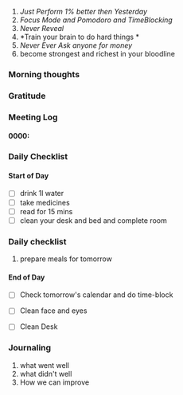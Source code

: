 1. *Just Perform 1% better then Yesterday*
2. *Focus Mode and Pomodoro and TimeBlocking* 
3. *Never Reveal*
4. *Train your brain to do hard things *
5. *Never Ever Ask anyone for money*
6. become strongest and richest in your bloodline 


### Morning thoughts

### Gratitude

### Meeting Log

#### 0000:


### Daily Checklist 

#### Start of Day

- [ ] drink 1l water 
- [ ] take medicines 
- [ ] read for 15 mins 
- [ ] clean your desk and bed and complete room 

### Daily checklist
1. prepare meals for tomorrow 


#### End of Day
- [ ] Check tomorrow's calendar and do time-block
- [ ] Clean face and eyes
- [ ] Clean Desk


### Journaling 
1. what went well 
2. what didn't well 
3. How we can improve 



